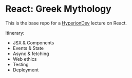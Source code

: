 # React: Greek Mythology

This is the base repo for a [HyperionDev](https://hyperiondev.com) lecture on React.

Itinerary:

- JSX & Components
- Events & State
- Async & fetching
- Web ethics
- Testing
- Deployment
